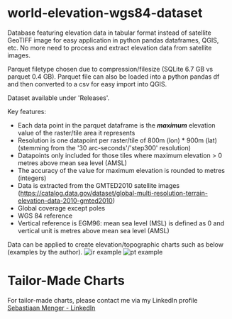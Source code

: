 # world-elevation-wgs84-dataset

Database featuring elevation data in tabular format instead of satellite GeoTIFF image for easy application in python pandas dataframes, QGIS, etc. No more need to process and extract elevation data from satellite images.

Parquet filetype chosen due to compression/filesize (SQLite 6.7 GB vs parquet 0.4 GB). Parquet file can also be loaded into a python pandas df and then converted to a csv for easy import into QGIS.

Dataset available under 'Releases'.

Key features:
- Each data point in the parquet dataframe is the **_maximum_** elevation value of the raster/tile area it represents
- Resolution is one datapoint per raster/tile of 800m (lon) * 900m (lat) (stemming from the '30 arc-seconds'/'step300' resolution)
- Datapoints only included for those tiles where maximum elevation > 0 metres above mean sea level (AMSL)
- The accuracy of the value for maximum elevation is rounded to metres (integers)
- Data is extracted from the GMTED2010 satellite images (https://catalog.data.gov/dataset/global-multi-resolution-terrain-elevation-data-2010-gmted2010)
- Global coverage except poles
- WGS 84 reference
- Vertical reference is EGM96: mean sea level (MSL) is defined as 0 and vertical unit is metres above mean sea level (AMSL)

Data can be applied to create elevation/topographic charts such as below (examples by the author).
![ir example](https://github.com/MrAirspace/world-elevation-wgs84-database/assets/144953682/7b4701bd-e78c-4b38-8b43-1033a1914625)
![pt example](https://github.com/MrAirspace/world-elevation-wgs84-database/assets/144953682/fb0473d3-ed93-43f3-aea8-2cf6c325fadd)

# Tailor-Made Charts
For tailor-made charts, please contact me via my LinkedIn profile [Sebastiaan Menger - LinkedIn](https://de.linkedin.com/in/sebastiaanmenger)
